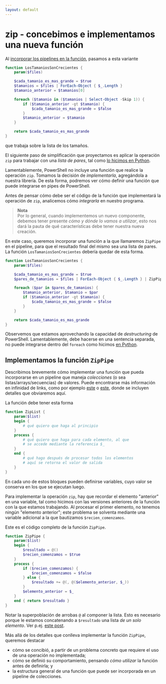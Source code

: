 ```yaml
---
layout: default
---
```


# zip - concebimos e implementamos una nueva función
Al [incorporar los pipelines en la función](./pipelines-intro.md), pasamos a esta variante
``` powershell
function LosTamaniosSonCrecientes {
    param($files)

    $cada_tamanio_es_mas_grande = $true
    $tamanios = $files | ForEach-Object { $_.Length }
    $tamanio_anterior = $tamanios[0]

    foreach ($tamanio in ($tamanios | Select-Object -Skip 1)) {
        if ($tamanio_anterior -gt $tamanio) {
            $cada_tamanio_es_mas_grande = $false
        }
        $tamanio_anterior = $tamanio
    }

    return $cada_tamanio_es_mas_grande
}
```
que trabaja sobre la lista de los tamaños.

El siguiente paso de simplificación que proyectamos es aplicar la operación `zip` para trabajar con una _lista de pares_, tal como [lo hicimos en Python](../algoritmia-python/zip.md).

Lamentablemente, PowerShell no incluye una función que realice la operación `zip`. Tomamos la decisión de _implementarla_, agregándola a nuestra librería. De esta forma, podremos ver cómo definir una función que puede integrarse en pipes de PowerShell.  

Antes de pensar cómo debe ser el código de la función que implementará la operación de `zip`, analicemos cómo _integrarla_ en nuestro programa.   
> **Nota**  
Por lo general, cuando implementemos un nuevo componente, debemos tener presente _cómo y dónde lo vamos a utilizar_, esto nos dará la pauta de qué características debe tener nuestra nueva creación.

En este caso, queremos incorporar una función a la que llamaremos `ZipPipe` en el pipeline, para que el resultado final del mismo sea una lista de pares. La función `LosTamaniosSonCrecientes` debería quedar de esta forma.
``` powershell
function LosTamaniosSonCrecientes {
    param($files)

    $cada_tamanio_es_mas_grande = $true
    $pares_de_tamanios = $files | ForEach-Object { $_.Length } | ZipPipe

    foreach ($par in $pares_de_tamanios) {
        $tamanio_anterior, $tamanio = $par
        if ($tamanio_anterior -gt $tamanio) {
            $cada_tamanio_es_mas_grande = $false
        }
    }

    return $cada_tamanio_es_mas_grande
}
```
Observemos que estamos aprovechando la capacidad de _destructuring_ de PowerShell. Lamentablemente, debe hacerse en una sentencia separada, no puede integrarse dentro del `foreach` como hicimos [en Python](../algoritmia-python/solo-tamanios.md).


## Implementamos la función `ZipPipe`
Describimos brevemente cómo implementar una función que pueda incorporarse en un pipeline que maneja _colecciones_ (o sea listas/arrays/secuencias) de valores. Puede encontrarse más información en infinidad de links, como por ejemplo [este](https://codeandkeep.com/PowerShell-Begin-Process-End/) o [este](https://learn-powershell.net/2013/05/07/tips-on-implementing-pipeline-support/), donde se incluyen detalles que obviaremos aquí.

La función debe tener esta forma
``` powershell
function ZipList {
    param($list)
    begin { 
        # qué quiero que haga al principio
    }
    process {
        # qué quiero que haga para cada elemento, al que 
        # se accede mediante la referencia $_
    }
    end { 
        # qué hago después de procesar todos los elementos
        # aquí se retorna el valor de salida
    }
}
```

En cada uno de estos bloques pueden definirse variables, cuyo valor se conserva en los que se ejecutan luego. 

Para implementar la operación `zip`, hay que recordar el elemento "anterior" en una variable, tal como hicimos con las versiones anteriores de la función con la que estamos trabajando. Al procesar el primer elemento, no tenemos ningún "elemento anterior"; este problema se solventa mediante una variable adicional a la que bautizamos `$recien_comenzamos`.

Este es el código completo de la función `ZipPipe`.
``` powershell
function ZipPipe {
    param($list)
    begin { 
        $resultado = @()
        $recien_comenzamos = $true
    }
    process {
        if ($recien_comenzamos) {
            $recien_comenzamos = $false
        } else {
            $resultado += @(, @($elemento_anterior, $_))
        }
        $elemento_anterior = $_
    }
    end { return $resultado }
}
```
Notar la superpoblación de arrobas `@` al componer la lista. Esto es necesario porque le estamos concatenando a `$resultado` una lista _de un solo elemento_. Ver p.ej. [este post](https://superuser.com/questions/414650/why-does-powershell-silently-convert-a-string-array-with-one-item-to-a-string).

Más allá de los detalles que conlleva implementar la función `ZipPipe`, queremos destacar 
- cómo se concibió, a partir de un problema concreto que requiere el uso de una operación no implementada; 
- cómo se definió su comportamiento, pensando _cómo utilizar_ la función antes de definirla; y
- la estructura general de una función que puede ser incorporada en un pipeline de colecciones.



